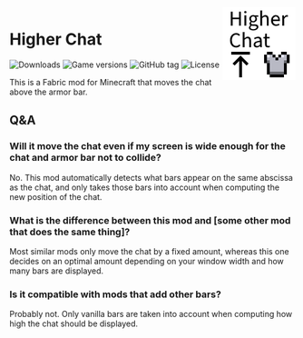 <img src="src/main/resources/assets/higher-chat/icon.png" alt="Better Selection icon" width="128" align="right">

# Higher Chat

![Downloads](https://img.shields.io/modrinth/dt/higher-chat)
![Game versions](https://img.shields.io/modrinth/game-versions/higher-chat)
![GitHub tag](https://img.shields.io/github/tag/MDLC01/higher-chat-mc)
![License](https://img.shields.io/github/license/MDLC01/higher-chat-mc)

This is a Fabric mod for Minecraft that moves the chat above the armor bar.

## Q&A

### Will it move the chat even if my screen is wide enough for the chat and armor bar not to collide?

No. This mod automatically detects what bars appear on the same abscissa as the chat, and only takes those bars into account when computing the new position of the chat.

### What is the difference between this mod and [some other mod that does the same thing]?

Most similar mods only move the chat by a fixed amount, whereas this one decides on an optimal amount depending on your window width and how many bars are displayed.

### Is it compatible with mods that add other bars?

Probably not. Only vanilla bars are taken into account when computing how high the chat should be displayed.
